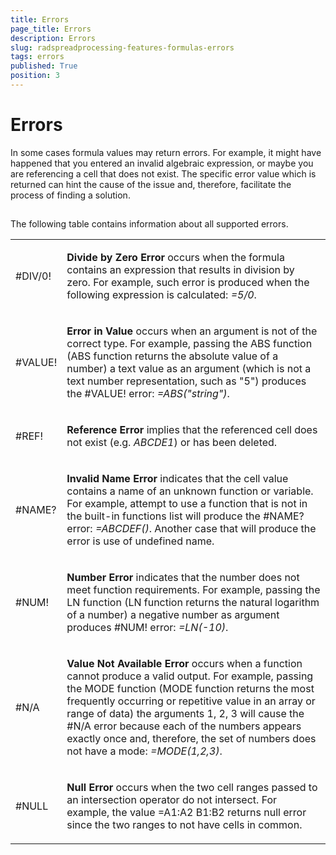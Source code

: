 ```yaml
---
title: Errors
page_title: Errors
description: Errors
slug: radspreadprocessing-features-formulas-errors
tags: errors
published: True
position: 3
---
```


# Errors



In some cases formula values may return errors. For example, it might have happened that you entered an invalid algebraic expression, or maybe you are
        referencing a cell that does not exist. The specific error value which is returned can hint the cause of the issue and, therefore, facilitate the process of finding a solution.
      

## 

The following table contains information about all supported errors.
        
<table><tr><td>

#DIV/0!
              </td><td>

<b>Divide by Zero Error</b> occurs when the formula contains an expression that results in division by zero. For example, such
                error is produced when the following expression is calculated: <i>=5/0</i>.
              </td></tr><tr><td>

#VALUE!
              </td><td>

<b>Error in Value</b> occurs when an argument is not of the correct type. For example, passing the ABS function (ABS function
                returns the absolute value of a number) a text value as an argument (which is not a text number representation, such as "5") produces the
                #VALUE! error: <i>=ABS("string")</i>.
              </td></tr><tr><td>

#REF!
              </td><td>

<b>Reference Error</b> implies that the referenced cell does not exist (e.g. <i>ABCDE1</i>) or has been
                deleted.
              </td></tr><tr><td>

#NAME?
              </td><td>

<b>Invalid Name Error</b> indicates that the cell value contains a name of an unknown function or variable. For example, attempt
                to use a function that is not in the built-in functions list will produce the #NAME? error: <i>=ABCDEF()</i>. Another case
                that will produce the error is use of undefined name.
              </td></tr><tr><td>

#NUM!
              </td><td>

<b>Number Error</b> indicates that the number does not meet function requirements. For example, passing the LN function (LN
                function returns the natural logarithm of a number) a negative number as argument produces #NUM! error: <i>=LN(-10)</i>.
              </td></tr><tr><td>

#N/A
              </td><td>

<b>Value Not Available Error</b> occurs when a function cannot produce a valid output. For example, passing the MODE function
                (MODE function returns the most frequently occurring or repetitive value in an array or range of data) the arguments 1, 2, 3 will cause the #N/A
                error because each of the numbers appears exactly once and, therefore, the set of numbers does not have a mode: <i>=MODE(1,2,3)</i>.
              </td></tr><tr><td>

#NULL
              </td><td>

<b>Null Error</b> occurs when the two cell ranges passed to an intersection operator do not intersect. For example, the value
                =A1:A2 B1:B2 returns null error since the two ranges to not have cells in common.
              </td></tr></table>
